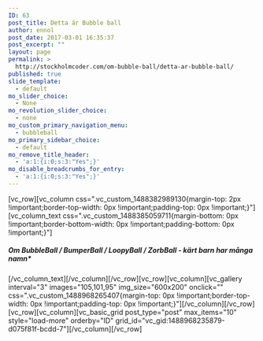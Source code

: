 ```yaml
---
ID: 63
post_title: Detta är Bubble ball
author: ennol
post_date: 2017-03-01 16:35:37
post_excerpt: ""
layout: page
permalink: >
  http://stockholmcoder.com/om-bubble-ball/detta-ar-bubble-ball/
published: true
slide_template:
  - default
mo_slider_choice:
  - None
mo_revolution_slider_choice:
  - none
mo_custom_primary_navigation_menu:
  - bubbleball
mo_primary_sidebar_choice:
  - default
mo_remove_title_header:
  - 'a:1:{i:0;s:3:"Yes";}'
mo_disable_breadcrumbs_for_entry:
  - 'a:1:{i:0;s:3:"Yes";}'
---
```

[vc_row][vc_column css=".vc_custom_1488382989130{margin-top: 2px !important;border-top-width: 0px !important;padding-top: 0px !important;}"][vc_column_text css=".vc_custom_1488385059711{margin-bottom: 0px !important;border-bottom-width: 0px !important;padding-bottom: 0px !important;}"]
<h5>Om BubbleBall / BumperBall / LoopyBall / ZorbBall - kärt barn har många namn*</h5>
[/vc_column_text][/vc_column][/vc_row][vc_row][vc_column][vc_gallery interval="3" images="105,101,95" img_size="600x200" onclick="" css=".vc_custom_1488968265407{margin-top: 0px !important;border-top-width: 0px !important;padding-top: 0px !important;}"][/vc_column][/vc_row][vc_row][vc_column][vc_basic_grid post_type="post" max_items="10" style="load-more" orderby="ID" grid_id="vc_gid:1488968235879-d075f81f-bcdd-7"][/vc_column][/vc_row]